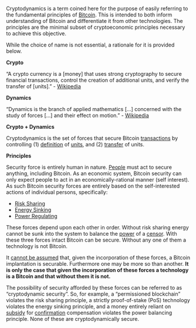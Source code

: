 Cryptodynamics is a term coined here for the purpose of easily referring to the fundamental principles of [Bitcoin](Glossary#bitcoin). This is intended to both inform understanding of Bitcoin and differentiate it from other technologies. The principles are the minimal subset of cryptoeconomic principles necessary to achieve this objective.

While the choice of name is not essential, a rationale for it is provided below.

**Crypto**

“A crypto currency is a [money] that uses strong cryptography to secure financial transactions, control the creation of additional units, and verify the transfer of [units].” - [Wikipedia](https://en.m.wikipedia.org/wiki/Cryptocurrency)

**Dynamics**

“Dynamics is the branch of applied mathematics [...] concerned with the study of forces [...] and their effect on motion.” - [Wikipedia](https://en.m.wikipedia.org/wiki/Dynamics_(mechanics))

**Crypto + Dynamics**

Cryptodynamics is the set of forces that secure Bitcoin [transactions](Glossary#transaction) by controlling (1) [definition](Glossary#validity) of [units](Glossary#unit), and (2) [transfer](Glossary#confirmation) of units.

**Principles**

Security force is entirely human in nature. [People](Glossary#person) must act to secure anything, including Bitcoin. As an economic system, Bitcoin security can only expect people to act in an economically-rational manner (self interest). As such Bitcoin security forces are entirely based on the self-interested actions of individual persons, specifically:

* [Risk Sharing](Risk-Sharing-Principle)
* [Energy Sinking](Proof-of-Stake-Fallacy)
* [Power Regulating](Censorship-Resistance-Property)

These forces depend upon each other in order. Without risk sharing energy cannot be sunk into the system to balance the [power](Glossary#power) of a [censor](Glossary#censorship). With these three forces intact Bitcoin can be secure. Without any one of them a technology is not Bitcoin.

It [cannot be assumed](Axiom-of-Resistance) that, given the incorporation of these forces, a Bitcoin implantation is securable. Furthermore one may be more so than another. **It is only the case that given the incorporation of these forces a technology is a Bitcoin and that without them it is not.**

The possibility of security afforded by these forces can be referred to as “cryptodynamic security”. So, for example, a “permissioned blockchain” violates the risk sharing principle, a strictly proof-of-stake (PoS) technology violates the energy sinking principle, and a money entirely reliant on [subsidy](Glossary#subsidy) for [confirmation](Glossary#confirmation) compensation violates the power balancing principle. None of these are cryptodynamically secure.